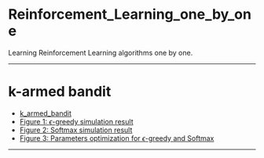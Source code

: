 # Reinforcement_Learning_one_by_one
Learning Reinforcement Learning algorithms one by one.

----

# k-armed bandit

- [k_armed_bandit](https://github.com/ChenDdon/Reinforcement_Learning_one_by_one/blob/master/k_armed_bandit/k_armed_bandit.py)
- [Figure 1: $\epsilon$-greedy simulation result](https://github.com/ChenDdon/Reinforcement_Learning_one_by_one/blob/master/k_armed_bandit/images/e_greedy_simulate.png)
- [Figure 2: Softmax simulation result](https://github.com/ChenDdon/Reinforcement_Learning_one_by_one/blob/master/k_armed_bandit/softmax_simulate.png)
- [Figure 3: Parameters optimization for $\epsilon$-greedy and Softmax](https://github.com/ChenDdon/Reinforcement_Learning_one_by_one/blob/master/k_armed_bandit/softmax_simulate.png)

----
